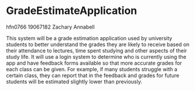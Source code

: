# GradeEstimateApplication

hfn0766 19067182 Zachary Annabell

This system will be a grade estimation application used by university students to better 
understand the grades they are likely to receive based on their attendance to lectures, 
time spent studying and other aspects of their study life. It will use a login system to 
determine who is currently using the app and have feedback forms available so that more 
accurate grades for each class can be given. For example, if many students struggle with 
a certain class, they can report that in the feedback and grades for future students will 
be estimated slightly lower than previously. 
